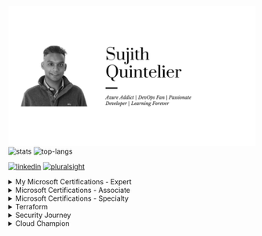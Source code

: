 <img src="https://github.com/sujithq/sujithq/raw/master/assets/banner-header.png" alt="Hi I Am Sujith">


<img src="https://github-readme-stats.vercel.app/api?username=sujithq&layout=compact&hide=html" alt="stats" />


<img src="https://github-readme-stats.vercel.app/api/top-langs/?username=sujithq&layout=compact&hide=html" alt="top-langs" />


[<img src='https://cdn.jsdelivr.net/npm/simple-icons@3.0.1/icons/linkedin.svg' alt='linkedin' height='40'>](https://www.linkedin.com/in/sujithquintelier/)  [<img src='https://cdn.jsdelivr.net/npm/simple-icons@3.0.1/icons/pluralsight.svg' alt='pluralsight' height='40'>](https://app.pluralsight.com/profile/SujithQ)  


<details>
<summary>My Microsoft Certifications - Expert</summary>
<a target="_blank" href="https://www.youracclaim.com/badges/ae570eb5-5e80-49c0-b333-c10d98be139c"><img src="https://github.com/sujithq/sujithq/raw/master/assets/microsoft/0100-azure-solutions-architect-expert.png" width="100"></a> <a target="_blank" href="https://www.youracclaim.com/badges/8be7e149-d0ac-47e8-909e-5a30f8b6a799"><img src="https://github.com/sujithq/sujithq/raw/master/assets/microsoft/0101-DevOps-Engineer-expert.png" width="100"></a> 
</details>

<details>
<summary>Microsoft Certifications - Associate</summary>
<a target="_blank" href="https://www.youracclaim.com/badges/cdf46779-5a7e-4677-94a2-c9c3c5a55d03"><img src="https://github.com/sujithq/sujithq/raw/master/assets/microsoft/0120-azure-administrator-associate.png" width="100"></a> <a target="_blank" href="https://www.youracclaim.com/badges/bf467f1a-c7fe-472a-bc4e-565899a5d74b"><img src="https://github.com/sujithq/sujithq/raw/master/assets/microsoft/0121-azure-security-engineer-associate.png" width="100"></a><a target="_blank" href="https://www.youracclaim.com/badges/14a23058-7390-4044-b1a4-8462520ef288"><img src="https://github.com/sujithq/sujithq/raw/master/assets/microsoft/0122-azure-developer-associate.png" width="100"></a> <a target="_blank" href="https://www.youracclaim.com/badges/4372a0cc-dfb8-4311-a920-8289eedbf27c"><img src="https://github.com/sujithq/sujithq/raw/master/assets/microsoft/0123-azure-ai-engineer-associate.png" width="100"></a><a target="_blank" href="https://www.youracclaim.com/badges/e3fd2aee-78af-4972-8a8f-ae7bf79de9f7"><img src="https://github.com/sujithq/sujithq/raw/master/assets/microsoft/0124-azure-network-engineer-associate.png" width="100"></a><a target="_blank" href="https://www.youracclaim.com/badges/242cf637-01fb-44ed-ab0f-bda642330cca"><img src="https://github.com/sujithq/sujithq/raw/master/assets/microsoft/0125-azure-identity-and-access-administrator-associate.png" width="100"></a>
</details>

<details>
<summary>Microsoft Certifications - Specialty</summary>
<a><img src="https://github.com/sujithq/sujithq/raw/master/assets/microsoft/0130-azure-cosmos-db-developer-specialty.png" width="100"></a>
</details>

<details>
<summary>Terraform</summary>
<a target="_blank" href="https://www.credly.com/badges/17ed3835-f672-4919-bd71-bc6ac76e9547"><img src="https://github.com/sujithq/sujithq/raw/master/assets/terraform/Terraform-Associate-Badge.png" width="100"></a>

</details>

<details>
<summary>Security Journey</summary>

<a target="_blank" href="https://github.com/sujithq/sujithq/raw/master/assets/securityjourney/Green-Yellow-White.pdf"><img src="https://github.com/sujithq/sujithq/raw/master/assets/securityjourney/0401-Green-Belt.png" width="200"></a>

<a target="_blank" href="https://github.com/sujithq/sujithq/raw/master/assets/securityjourney/Green-Yellow-White.pdf"><img src="https://github.com/sujithq/sujithq/raw/master/assets/securityjourney/0402-Yellow-Belt.png" width="200"></a>

<a target="_blank" href="https://github.com/sujithq/sujithq/raw/master/assets/securityjourney/Green-Yellow-White.pdf"><img src="https://github.com/sujithq/sujithq/raw/master/assets/securityjourney/0403-White-Belt.png" width="200"></a>

</details>

<details>
<summary>Cloud Champion</summary>
<a target="_blank" href="https://www.credential.net/3aa66697-b1cc-4eba-bd5e-ede1005a5147"><img src="https://github.com/sujithq/sujithq/raw/master/assets/cloud-champion/0150-azure-technical-expert.png" width="100"></a>
<a target="_blank" href="https://www.credential.net/a0d21b67-ec0e-4805-9ace-795f284462ff"><img src="https://github.com/sujithq/sujithq/raw/master/assets/cloud-champion/0151-azure-technical-associate.png" width="100"></a>
<a target="_blank" href="https://www.credential.net/4fe1dca6-3bf9-401b-a1af-e3e035de537b"><img src="https://github.com/sujithq/sujithq/raw/master/assets/cloud-champion/0152-azure-technical-qualified.png" width="100"></a>
<a target="_blank" href="https://www.credential.net/201deded-59e3-47d6-bd24-a8b60d2e3f35"><img src="https://github.com/sujithq/sujithq/raw/master/assets/cloud-champion/0160-business-central-technical-expert.png" width="100"></a>
<a target="_blank" href="https://www.credential.net/b01427ee-a247-4fac-a954-ab5c0f554c61"><img src="https://github.com/sujithq/sujithq/raw/master/assets/cloud-champion/0161-business-central-technical-associate.png" width="100"></a>
<a target="_blank" href="https://www.credential.net/6ff9e648-3a42-470f-a8da-6e7421a26f0f"><img src="https://github.com/sujithq/sujithq/raw/master/assets/cloud-champion/0170-azure-sales-expert.png" width="100"></a>
<a target="_blank" href="https://www.credential.net/e5952c6a-020e-418c-a36d-56158ea65f13"><img src="https://github.com/sujithq/sujithq/raw/master/assets/cloud-champion/0171-azure-sales-associate.png" width="100"></a>
<a target="_blank" href="https://www.credential.net/af983296-78cc-4bc4-a58e-49fffe981545"><img src="https://github.com/sujithq/sujithq/raw/master/assets/cloud-champion/0172-azure-sales-qualified.png" width="100"></a>
<a target="_blank" href="https://www.credential.net/529e3625-7bf3-4666-bcaa-6f6463e80309"><img src="https://github.com/sujithq/sujithq/raw/master/assets/cloud-champion/0180-Security-Expert.png" width="100"></a>
<a target="_blank" href="https://www.credential.net/6a3a2203-daf0-43ae-a644-7f516eff2125"><img src="https://github.com/sujithq/sujithq/raw/master/assets/cloud-champion/0181-Security-Associate.png" width="100"></a>
<a target="_blank" href="https://www.credential.net/53244991-793b-4870-aceb-dbb0ce63a5fc"><img src="https://github.com/sujithq/sujithq/raw/master/assets/cloud-champion/0182-Security-Qualified.png" width="100"></a>


</details>


<!-- <img src="http://hits.dwyl.com/sujithq/sujithq.svg" alt="count" /> -->


<!--
**sujithq/sujithq** is a ✨ _special_ ✨ repository because its `README.md` (this file) appears on your GitHub profile.

Here are some ideas to get you started:

- 🔭 I’m currently working on ...
- 🌱 I’m currently learning ...
- 👯 I’m looking to collaborate on ...
- 🤔 I’m looking for help with ...
- 💬 Ask me about ...
- 📫 How to reach me: ...
- 😄 Pronouns: ...
- ⚡ Fun fact: ...
-->
